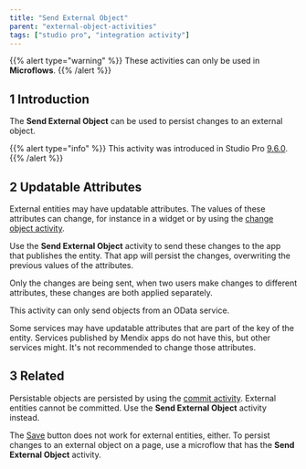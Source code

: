 ```yaml
---
title: "Send External Object"
parent: "external-object-activities"
tags: ["studio pro", "integration activity"]
---
```

{{% alert type="warning" %}}
These activities can only be used in **Microflows**.
{{% /alert %}}

## 1 Introduction

The **Send External Object** can be used to persist changes to an external object.

{{% alert type="info" %}}
This activity was introduced in Studio Pro [9.6.0](/releasenotes/studio-pro/9.6).
{{% /alert %}}

## 2 Updatable Attributes

External entities may have updatable attributes. The values of these attributes can change, for instance in a widget or by using the [change object activity](change-object).

Use the **Send External Object** activity to send these changes to the app that publishes the entity. That app will persist the changes, overwriting the previous values of the attributes.

Only the changes are being sent, when two users make changes to different attributes, these changes are both applied separately.

This activity can only send objects from an OData service.

Some services may have updatable attributes that are part of the key of the entity. Services published by Mendix apps do not have this, but other services might. It's not recommended to change those attributes.

## 3 Related

Persistable objects are persisted by using the [commit activity](committing-objects). External entities cannot be committed. Use the **Send External Object** activity instead.

The [Save](button-widgets) button does not work for external entities, either. To persist changes to an external object on a page, use a microflow that has the **Send External Object** activity.
